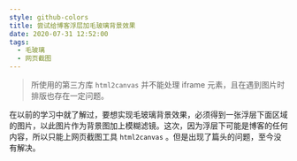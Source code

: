 ```yaml
---
style: github-colors
title: 尝试给博客浮层加毛玻璃背景效果
date: 2020-07-31 12:52:00
tags:
  - 毛玻璃
  - 网页截图
---
```


> 所使用的第三方库 `html2canvas` 并不能处理 iframe 元素，且在遇到图片时排版也存在一定问题。

在以前的学习中就了解过，要想实现毛玻璃背景效果，必须得到一张浮层下面区域的图片，以此图片作为背景图加上模糊滤镜。这次，因为浮层下可能是博客的任何内容，所以只能上网页截图工具 `html2canvas` 。但是出现了篇头的问题，至今没有解决。
